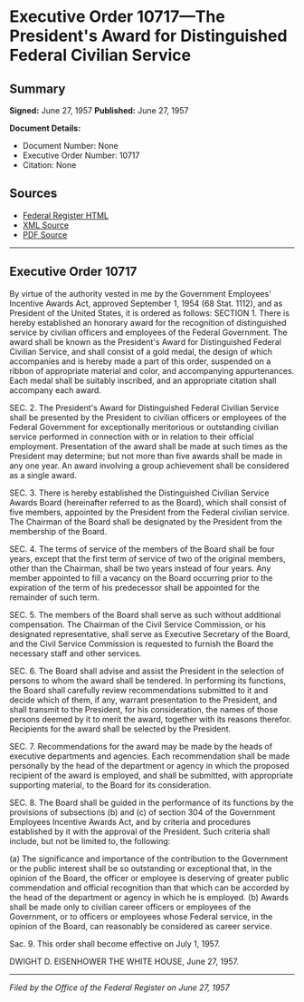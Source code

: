 # Executive Order 10717—The President's Award for Distinguished Federal Civilian Service

## Summary

**Signed:** June 27, 1957
**Published:** June 27, 1957

**Document Details:**
- Document Number: None
- Executive Order Number: 10717
- Citation: None

## Sources
- [Federal Register HTML](https://www.presidency.ucsb.edu/documents/executive-order-10717-the-presidents-award-for-distinguished-federal-civilian-service)
- [XML Source](None)
- [PDF Source](None)

---

## Executive Order 10717

By virtue of the authority vested in me by the Government Employees' Incentive Awards Act, approved September 1, 1954 (68 Stat. 1112), and as President of the United States, it is ordered as follows:
SECTION 1. There is hereby established an honorary award for the recognition of distinguished service by civilian officers and employees of the Federal Government. The award shall be known as the President's Award for Distinguished Federal Civilian Service, and shall consist of a gold medal, the design of which accompanies and is hereby made a part of this order, suspended on a ribbon of appropriate material and color, and accompanying appurtenances. Each medal shall be suitably inscribed, and an appropriate citation shall accompany each award.

SEC. 2. The President's Award for Distinguished Federal Civilian Service shall be presented by the President to civilian officers or employees of the Federal Government for exceptionally meritorious or outstanding civilian service performed in connection with or in relation to their official employment. Presentation of the award shall be made at such times as the President may determine; but not more than five awards shall be made in any one year. An award involving a group achievement shall be considered as a single award.

SEC. 3. There is hereby established the Distinguished Civilian Service Awards Board (hereinafter referred to as the Board), which shall consist of five members, appointed by the President from the Federal civilian service. The Chairman of the Board shall be designated by the President from the membership of the Board.

SEC. 4. The terms of service of the members of the Board shall be four years, except that the first term of service of two of the original members, other than the Chairman, shall be two years instead of four years. Any member appointed to fill a vacancy on the Board occurring prior to the expiration of the term of his predecessor shall be appointed for the remainder of such term.

SEC. 5. The members of the Board shall serve as such without additional compensation. The Chairman of the Civil Service Commission, or his designated representative, shall serve as Executive Secretary of the Board, and the Civil Service Commission is requested to furnish the Board the necessary staff and other services.

SEC. 6. The Board shall advise and assist the President in the selection of persons to whom the award shall be tendered. In performing its functions, the Board shall carefully review recommendations submitted to it and decide which of them, if any, warrant presentation to the President, and shall transmit to the President, for his consideration, the names of those persons deemed by it to merit the award, together with its reasons therefor. Recipients for the award shall be selected by the President.

SEC. 7. Recommendations for the award may be made by the heads of executive departments and agencies. Each recommendation shall be made personally by the head of the department or agency in which the proposed recipient of the award is employed, and shall be submitted, with appropriate supporting material, to the Board for its consideration.

SEC. 8. The Board shall be guided in the performance of its functions by the provisions of subsections (b) and (c) of section 304 of the Government Employees Incentive Awards Act, and by criteria and procedures established by it with the approval of the President. Such criteria shall include, but not be limited to, the following:

(a) The significance and importance of the contribution to the Government or the public interest shall be so outstanding or exceptional that, in the opinion of the Board, the officer or employee is deserving of greater public commendation and official recognition than that which can be accorded by the head of the department or agency in which he is employed.
(b) Awards shall be made only to civilian career officers or employees of the Government, or to officers or employees whose Federal service, in the opinion of the Board, can reasonably be considered as career service.

Sac. 9. This order shall become effective on July 1, 1957.

DWIGHT D. EISENHOWER
THE WHITE HOUSE,
June 27, 1957.

---

*Filed by the Office of the Federal Register on June 27, 1957*
